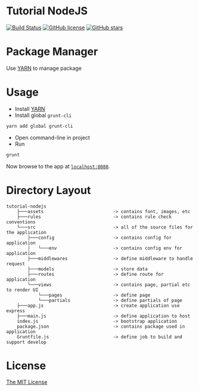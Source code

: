 # Tutorial NodeJS

[![Build Status][travis-image]][travis-url]
[![GitHub license][github-license]][github-license-url]
[![GitHub stars][github-stars]][github-stars-url]

# Package Manager
Use [YARN][yarn] to manage package

# Usage
* Install [YARN][yarn]
* Install global `grunt-cli`
```bash
yarn add global grunt-cli
```
* Open command-line in project
* Run
```bash
grunt
```
Now browse to the app at [`localhost:8080`][local-app-url].

# Directory Layout
```
tutorial-nodejs
	├───assets 							-> contains font, images, etc
	├───rules 							-> contains rule check conventions
	└───src 							-> all of the source files for the application
		├───config 						-> contains config for application
		│	└───env 					-> contains config env for application
		├───middlewares 				-> define middleware to handle request
		├───models 						-> store data
		├───routes 						-> define route for application
		└───views 						-> contains page, partial etc to render UI
			└───pages 					-> define page
			└───partials 				-> define partials of page
	├───app.js 							-> create application use express
	├───main.js 						-> define application to host
	index.js 							-> bootstrap application
	package.json 						-> contains package used in application
	Gruntfile.js 						-> define job to build and support develop
```

# License
[The MIT License](http://opensource.org/licenses/MIT)

[github-stars]: https://img.shields.io/github/stars/thaopv/tutorial-nodejs.svg
[github-stars-url]: https://github.com/thaopv/tutorial-nodejs/stargazers
[github-license]: https://img.shields.io/badge/license-MIT-blue.svg
[github-license-url]: https://raw.githubusercontent.com/thaopv/tutorial-nodejs/master/LICENSE
[travis-image]: https://travis-ci.org/thaopv/tutorial-nodejs.svg
[travis-url]: https://travis-ci.org/thaopv/tutorial-nodejs
[yarn]: https://yarnpkg.com/en/
[local-app-url]: http://localhost:8080/
